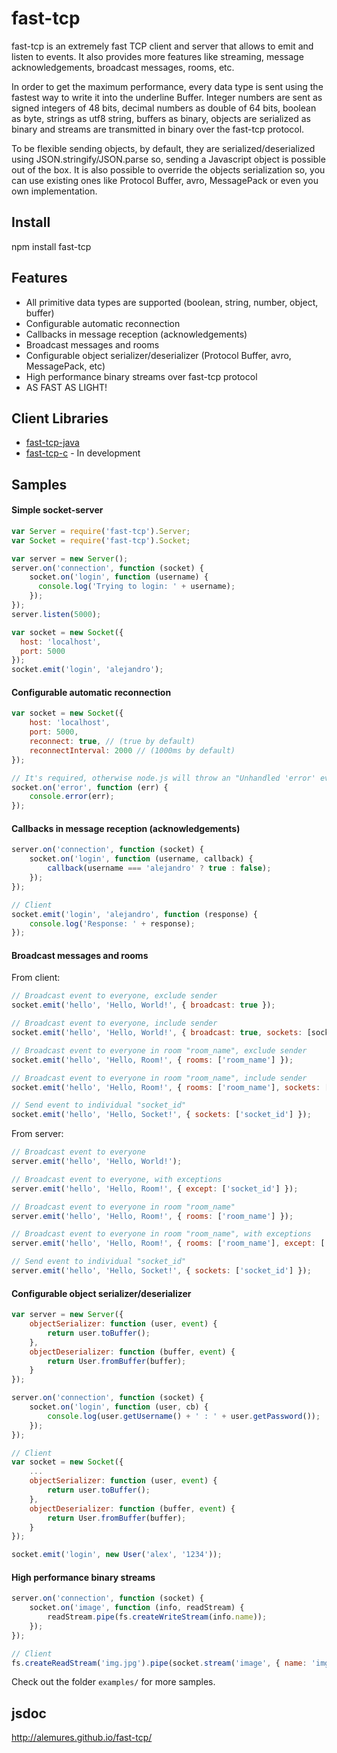 fast-tcp
===

fast-tcp is an extremely fast TCP client and server that allows to emit and listen to events. It also provides more features like streaming, message acknowledgements, broadcast messages, rooms, etc.

In order to get the maximum performance, every data type is sent using the fastest way to write it into the underline Buffer. Integer numbers are sent as signed integers of 48 bits, decimal numbers as double of 64 bits, boolean as byte, strings as utf8 string, buffers as binary, objects are serialized as binary and streams are transmitted in binary over the fast-tcp protocol.

To be flexible sending objects, by default, they are serialized/deserialized using JSON.stringify/JSON.parse so, sending a Javascript object is possible out of the box. It is also possible to override the objects serialization so, you can use existing ones like Protocol Buffer, avro, MessagePack or even you own implementation.

## Install
npm install fast-tcp

## Features
* All primitive data types are supported (boolean, string, number, object, buffer)
* Configurable automatic reconnection
* Callbacks in message reception (acknowledgements)
* Broadcast messages and rooms
* Configurable object serializer/deserializer (Protocol Buffer, avro, MessagePack, etc)
* High performance binary streams over fast-tcp protocol
* AS FAST AS LIGHT!

## Client Libraries
* [fast-tcp-java](https://github.com/alemures/fast-tcp-java)
* [fast-tcp-c](https://github.com/alemures/fast-tcp-c) - In development

## Samples

#### Simple socket-server
```javascript
var Server = require('fast-tcp').Server;
var Socket = require('fast-tcp').Socket;

var server = new Server();
server.on('connection', function (socket) {
    socket.on('login', function (username) {
      console.log('Trying to login: ' + username);
    });
});
server.listen(5000);

var socket = new Socket({
  host: 'localhost',
  port: 5000
});
socket.emit('login', 'alejandro');
```

#### Configurable automatic reconnection
```javascript
var socket = new Socket({
    host: 'localhost',
    port: 5000,
    reconnect: true, // (true by default)
    reconnectInterval: 2000 // (1000ms by default)
});

// It's required, otherwise node.js will throw an "Unhandled 'error' event"
socket.on('error', function (err) {
    console.error(err);
});
```

#### Callbacks in message reception (acknowledgements)
```javascript
server.on('connection', function (socket) {
    socket.on('login', function (username, callback) {
        callback(username === 'alejandro' ? true : false);
    });
});

// Client
socket.emit('login', 'alejandro', function (response) {
    console.log('Response: ' + response);
});
```

#### Broadcast messages and rooms
From client:
```javascript
// Broadcast event to everyone, exclude sender
socket.emit('hello', 'Hello, World!', { broadcast: true });

// Broadcast event to everyone, include sender
socket.emit('hello', 'Hello, World!', { broadcast: true, sockets: [socket.id] });

// Broadcast event to everyone in room "room_name", exclude sender
socket.emit('hello', 'Hello, Room!', { rooms: ['room_name'] });

// Broadcast event to everyone in room "room_name", include sender
socket.emit('hello', 'Hello, Room!', { rooms: ['room_name'], sockets: [socket.id] });

// Send event to individual "socket_id"
socket.emit('hello', 'Hello, Socket!', { sockets: ['socket_id'] });
```

From server:
```javascript
// Broadcast event to everyone
server.emit('hello', 'Hello, World!');

// Broadcast event to everyone, with exceptions
server.emit('hello', 'Hello, Room!', { except: ['socket_id'] });

// Broadcast event to everyone in room "room_name"
server.emit('hello', 'Hello, Room!', { rooms: ['room_name'] });

// Broadcast event to everyone in room "room_name", with exceptions
server.emit('hello', 'Hello, Room!', { rooms: ['room_name'], except: ['socket_id'] });

// Send event to individual "socket_id"
server.emit('hello', 'Hello, Socket!', { sockets: ['socket_id'] });
```

#### Configurable object serializer/deserializer
```javascript
var server = new Server({
    objectSerializer: function (user, event) {
        return user.toBuffer();
    },
    objectDeserializer: function (buffer, event) {
        return User.fromBuffer(buffer);
    }
});

server.on('connection', function (socket) {
    socket.on('login', function (user, cb) {
        console.log(user.getUsername() + ' : ' + user.getPassword());
    });
});

// Client
var socket = new Socket({
    ...
    objectSerializer: function (user, event) {
        return user.toBuffer();
    },
    objectDeserializer: function (buffer, event) {
        return User.fromBuffer(buffer);
    }
});

socket.emit('login', new User('alex', '1234'));
```

#### High performance binary streams
```javascript
server.on('connection', function (socket) {
    socket.on('image', function (info, readStream) {
        readStream.pipe(fs.createWriteStream(info.name));
    });
});

// Client
fs.createReadStream('img.jpg').pipe(socket.stream('image', { name: 'img.jpg' }));
```

Check out the folder `examples/` for more samples.

## jsdoc
http://alemures.github.io/fast-tcp/
